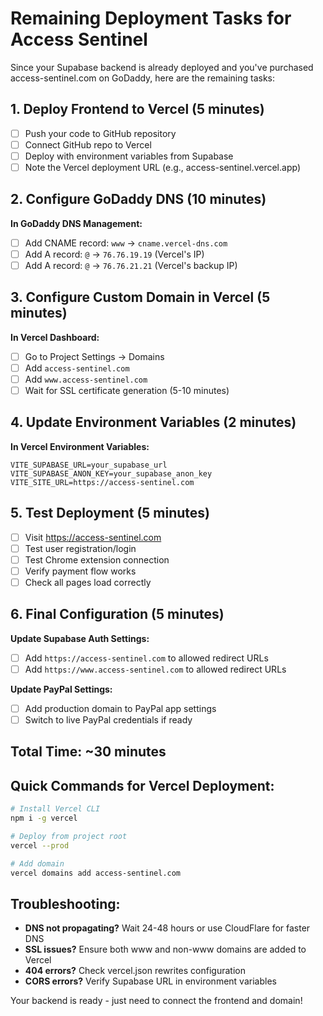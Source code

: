 # Remaining Deployment Tasks for Access Sentinel

Since your Supabase backend is already deployed and you've purchased access-sentinel.com on GoDaddy, here are the remaining tasks:

## 1. Deploy Frontend to Vercel (5 minutes)
- [ ] Push your code to GitHub repository
- [ ] Connect GitHub repo to Vercel
- [ ] Deploy with environment variables from Supabase
- [ ] Note the Vercel deployment URL (e.g., access-sentinel.vercel.app)

## 2. Configure GoDaddy DNS (10 minutes)
**In GoDaddy DNS Management:**
- [ ] Add CNAME record: `www` → `cname.vercel-dns.com`
- [ ] Add A record: `@` → `76.76.19.19` (Vercel's IP)
- [ ] Add A record: `@` → `76.76.21.21` (Vercel's backup IP)

## 3. Configure Custom Domain in Vercel (5 minutes)
**In Vercel Dashboard:**
- [ ] Go to Project Settings → Domains
- [ ] Add `access-sentinel.com`
- [ ] Add `www.access-sentinel.com`
- [ ] Wait for SSL certificate generation (5-10 minutes)

## 4. Update Environment Variables (2 minutes)
**In Vercel Environment Variables:**
```
VITE_SUPABASE_URL=your_supabase_url
VITE_SUPABASE_ANON_KEY=your_supabase_anon_key
VITE_SITE_URL=https://access-sentinel.com
```

## 5. Test Deployment (5 minutes)
- [ ] Visit https://access-sentinel.com
- [ ] Test user registration/login
- [ ] Test Chrome extension connection
- [ ] Verify payment flow works
- [ ] Check all pages load correctly

## 6. Final Configuration (5 minutes)
**Update Supabase Auth Settings:**
- [ ] Add `https://access-sentinel.com` to allowed redirect URLs
- [ ] Add `https://www.access-sentinel.com` to allowed redirect URLs

**Update PayPal Settings:**
- [ ] Add production domain to PayPal app settings
- [ ] Switch to live PayPal credentials if ready

## Total Time: ~30 minutes

## Quick Commands for Vercel Deployment:
```bash
# Install Vercel CLI
npm i -g vercel

# Deploy from project root
vercel --prod

# Add domain
vercel domains add access-sentinel.com
```

## Troubleshooting:
- **DNS not propagating?** Wait 24-48 hours or use CloudFlare for faster DNS
- **SSL issues?** Ensure both www and non-www domains are added to Vercel
- **404 errors?** Check vercel.json rewrites configuration
- **CORS errors?** Verify Supabase URL in environment variables

Your backend is ready - just need to connect the frontend and domain!